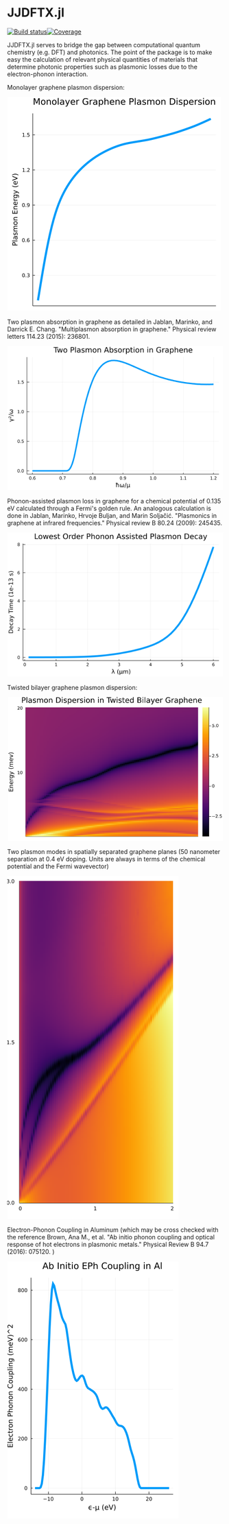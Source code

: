 # JJDFTX.jl
[![Build status][ci-status-img]][ci-status-url][![Coverage][codecov-img]][codecov-url]

JJDFTX.jl serves to bridge the gap between computational quantum chemistry (e.g. DFT) and photonics. The point of the package is to make easy the calculation of relevant physical quantities of materials that determine photonic properties such as plasmonic losses due to the electron-phonon interaction. 

Monolayer graphene plasmon dispersion: 

![mlgplas]

Two plasmon absorption in graphene as detailed in Jablan, Marinko, and Darrick E. Chang. "Multiplasmon absorption in graphene." Physical review letters 114.23 (2015): 236801.

![plasabs]

Phonon-assisted plasmon loss in graphene for a chemical potential of 0.135 eV calculated through a Fermi's golden rule. 
An analogous calculation is done in Jablan, Marinko, Hrvoje Buljan, and Marin Soljačić. "Plasmonics in graphene at infrared frequencies." Physical review B 80.24 (2009): 245435.

![phloss]

Twisted bilayer graphene plasmon dispersion:

![tbgplas]

Two plasmon modes in spatially separated graphene planes (50 nanometer separation at 0.4 eV doping. Units are always in terms of the chemical potential and the Fermi wavevector)

![twomodes]

Electron-Phonon Coupling in Aluminum (which may be cross checked with the reference Brown, Ana M., et al. "Ab initio phonon coupling and optical response of hot electrons in plasmonic metals." Physical Review B 94.7 (2016): 075120. )

![eph]


[eph]: https://github.com/AliGhorashiCMT/JJDFTX.jl/blob/main/imgs/EphAl.png
[twomodes]: https://github.com/AliGhorashiCMT/JJDFTX.jl/blob/main/imgs/TwoModes.png
[phloss]: https://github.com/AliGhorashiCMT/JJDFTX.jl/blob/main/imgs/PhononPlasmon0135.png
[plasabs]: https://github.com/AliGhorashiCMT/JJDFTX.jl/blob/main/imgs/2PAbs.png
[mlgplas]: https://github.com/AliGhorashiCMT/JJDFTX.jl/blob/main/imgs/MLGPlasmon.png
[tbgplas]: https://github.com/AliGhorashiCMT/JJDFTX.jl/blob/main/imgs/tbg_graphene.png
[ci-status-img]:   https://github.com/AliGhorashiCMT/JJDFTX.jl/workflows/CI/badge.svg
[ci-status-url]:   https://github.com/AliGhorashiCMT/JJDFTX.jl/actions
[codecov-img]: https://codecov.io/gh/AliGhorashiCMT/JJDFTX.jl/branch/main/graph/badge.svg
[codecov-url]: https://app.codecov.io/gh/AliGhorashiCMT/JJDFTX.jl


